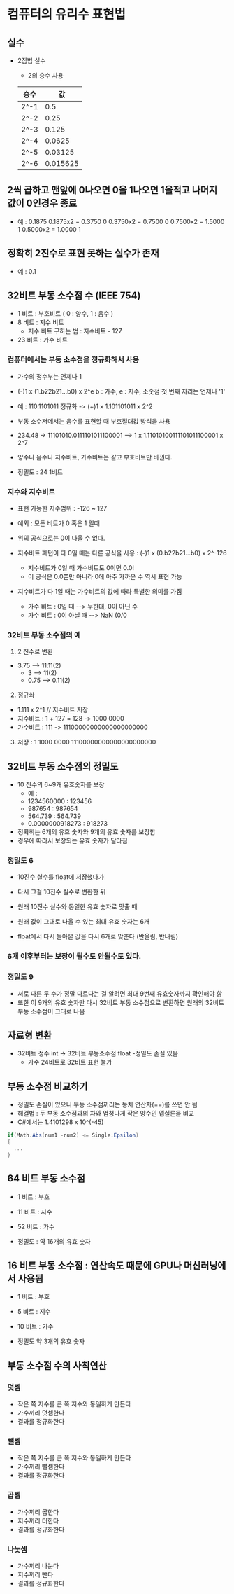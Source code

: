 # 컴퓨터의 유리수 표현법

## 실수
- 2집법 실수
  - 2의 승수 사용
  
  | 승수 | 값 |
  | --- | --- |
  | 2^-1 | 0.5 |
  | 2^-2 | 0.25 |
  | 2^-3 | 0.125 |
  | 2^-4 | 0.0625 |
  | 2^-5 | 0.03125 |
  | 2^-6 | 0.015625 |
  
## 2씩 곱하고 맨앞에 0나오면 0을 1나오면 1을적고 나머지 값이 0인경우 종료
- 예 : 0.1875
0.1875x2 = 0.3750   0
0.3750x2 = 0.7500   0
0.7500x2 = 1.5000   1
0.5000x2 = 1.0000   1

## 정확히 2진수로 표현 못하는 실수가 존재
- 예 : 0.1

## 32비트 부동 소수점 수 (IEEE 754)
- 1 비트 : 부호비트 ( 0 : 양수, 1 : 음수 )
- 8 비트 : 지수 비트
  - 지수 비트 구하는 법 : 지수비트 - 127
- 23 비트 : 가수 비트

### 컴퓨터에서는 부동 소수점을 정규화해서 사용
- 가수의 정수부는 언제나 1

- (-)1 x (1.b22b21...b0) x 2^e    b : 가수, e : 지수, 소숫점 첫 번째 자리는 언제나 '1'

- 예 : 110.1101011 정규화 -> (+)1 x 1.101101011 x 2^2

- 부동 소수저메서는 음수를 표현할 때 부호절대값 방식을 사용

- 234.48 -> 11101010.0111101011100001 --> 1 x 1.11010100111101011100001 x 2^7

- 양수나 음수나 지수비트, 가수비트는 같고 부호비트만 바꿘다.

- 정밀도 : 24 1비트

### 지수와 지수비트
- 표현 가능한 지수범위 : -126 ~ 127
- 예외 : 모든 비트가 0 혹은 1 일때
- 위의 공식으로는 0이 나올 수 없다.
- 지수비트 패턴이 다 0일 때는 다른 공식을 사용 : (-)1 x (0.b22b21...b0) x 2^-126
  - 지수비트가 0일 때 가수비트도 0이면 0.0!
  - 이 공식은 0.0뿐만 아니라 0에 아주 가까운 수 역시 표현 가능

- 지수비트가 다 1일 때는 가수비트의 값에 따라 특별한 의미를 가짐
  - 가수 비트 : 0일 때 --> 무한대, 0이 아닌 수
  - 가수 비트 : 0이 아닐 때 --> NaN (0/0
  
### 32비트 부동 소수점의 예
1. 2 진수로 변환
- 3.75 --> 11.11(2)  
  - 3 --> 11(2)
  - 0.75 --> 0.11(2)
2. 정규화
- 1.111 x 2^1   // 지수비트 저장
- 지수비트 : 1 + 127 = 128 -> 1000 0000
- 가수비트 : 111 -> 11100000000000000000000
3. 저장 : 1 1000 0000 11100000000000000000000


## 32비트 부동 소수점의 정밀도
- 10 진수의 6~9개 유효숫자를 보장
  - 예 : 
  - 1234560000 : 123456
  - 987654 : 987654
  - 564.739 : 564.739
  - 0.0000000918273 : 918273
- 정확히는 6개의 유효 숫자와 9개의 유효 숫자를 보장함
- 경우에 따라서 보장되는 유효 숫자가 달라짐

### 정밀도 6
- 10진수 실수를 float에 저장했다가 
- 다시 그걸 10진수 실수로 변환한 뒤
- 원래 10진수 실수와 동일한 유효 숫자로 맞출 때
- 원래 값이 그대로 나올 수 있는 최대 유효 숫자는 6개

- float에서 다시 돌아온 값을 다시 6개로 맞춘다 (반올림, 반내림)

### 6개 이후부터는 보장이 될수도 안될수도 있다.

### 정밀도 9
- 서로 다른 두 수가 정말 다르다는 걸 알려면 최대 9번째 유효숫자까지 확인해야 함
- 또한 이 9개의 유효 숫자만 다시 32비트 부동 소수점으로 변환하면 원래의 32비트 부동 소수점이 그대로 나옴


## 자료형 변환
- 32비트 정수 int -> 32비트 부동소수점 float
  -정밀도 손실 있음
  - 가수 24비트로 32비트 표현 불가

## 부동 소수점 비교하기
- 정밀도 손실이 있으니 부동 소수점끼리는 동치 연산자(==)를 쓰면 안 됨
- 해결법 : 두 부동 소수점과의 차와 엄청나게 작은 양수인 앱실론을 비교
- C#에서는 1.4101298 x 10^(-45)
```c#
if(Math.Abs(num1 -num2) <= Single.Epsilon)
{
  ...
}
```


## 64 비트 부동 소수점
- 1 비트 : 부호
- 11 비트 : 지수
- 52 비트 : 가수

- 정밀도 : 약 16개의 유효 숫자


## 16 비트 부동 소수점 : 연산속도 때문에 GPU나 머신러닝에서 사용됨 
- 1 비트 : 부호
- 5 비트 : 지수
- 10 비트 : 가수

- 정밀도 약 3개의 유효 숫자


## 부동 소수점 수의 사칙연산
### 덧셈
- 작은 쪽 지수를 큰 쪽 지수와 동일하게 만든다
- 가수끼리 덧셈한다
- 결과를 정규화한다

### 뺄셈
- 작은 쪽 지수를 큰 쪽 지수와 동일하게 만든다
- 가수끼리 뺄셈한다
- 결과를 정규화한다

### 곱셈
- 가수끼리 곱한다
- 지수끼리 더한다
- 결과를 정규화한다

### 나눗셈
- 가수끼리 나눈다
- 지수끼리 뺀다
- 결과를 정규화한다
